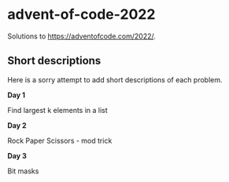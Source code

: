 # advent-of-code-2022

Solutions to <https://adventofcode.com/2022/>.

## Short descriptions 

Here is a sorry attempt to add short descriptions of each problem.

**Day 1**

Find largest k elements in a list

**Day 2**

Rock Paper Scissors - mod trick

**Day 3**

Bit masks
